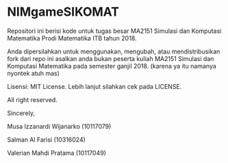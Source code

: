 # NIMgameSIKOMAT
Repositori ini berisi kode untuk tugas besar MA2151 Simulasi dan Komputasi Matematika Prodi Matematika ITB tahun 2018.

Anda dipersilahkan untuk menggunakan, mengubah, atau mendistribusikan fork dari repo ini asalkan anda bukan peserta kuliah MA2151 Simulasi dan Komputasi Matematika pada semester ganjil 2018. (karena ya itu namanya nyontek atuh mas)

Lisensi: MIT License. Lebih lanjut silahkan cek pada LICENSE.

All right reserved.

Sincerely,

Musa Izzanardi Wijanarko (10117079)

Salman Al Farisi (10316024)

Valerian Mahdi Pratama (10117049)
